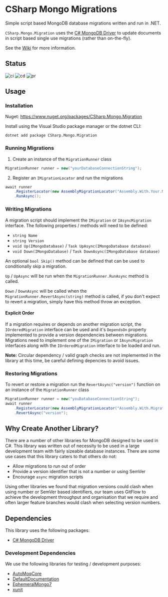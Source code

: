# CSharp Mongo Migrations

Simple script based MongoDB database migrations written and run in .NET.

`CSharp.Mongo.Migration` uses the [C# MongoDB Driver](https://www.mongodb.com/docs/drivers/csharp/current/) to update documents in script based single use migrations (rather than on-the-fly).

See the [Wiki](https://github.com/JordanDChappell/CSharp.Mongo.Migration/wiki) for more information.

## Status
![ci](https://github.com/JordanDChappell/CSharp.Mongo.Migration/actions/workflows/ci.yml/badge.svg?branch=main)
![cd](https://github.com/JordanDChappell/CSharp.Mongo.Migration/actions/workflows/cd.yml/badge.svg?branch=main)
![pr](https://github.com/JordanDChappell/CSharp.Mongo.Migration/actions/workflows/pr.yml/badge.svg?branch=main)

## Usage

### Installation

Nuget: https://www.nuget.org/packages/CSharp.Mongo.Migration

Install using the Visual Studio package manager or the dotnet CLI:

```
dotnet add package CSharp.Mongo.Migration
```

### Running Migrations

1. Create an instance of the `MigrationRunner` class

```csharp
MigrationRunner runner = new("yourDatabaseConnectionString");
```

2. Register an `IMigrationLocator` and run the migrations

```csharp
await runner
    .RegisterLocator(new AssemblyMigrationLocator("Assembly.With.Your.Migrations.dll"))
    .RunAsync();
```

### Writing Migrations

A migration script should implement the `IMigration` or `IAsyncMigration` interface. The following properties / methods will need to be defined:

- `string Name`
- `string Version`
- `void Up(IMongoDatabase)` / `Task UpAsync(IMongoDatabase database)`
- `void Down(IMongoDatabase)` / `Task DownAsync(IMongoDatabase database)`

An optional `bool Skip()` method can be defined that can be used to conditionally skip a migration.

`Up` / `UpAsync` will be run when the `MigrationRunner.RunAsync` method is called.

`Down` / `DownAsync` will be called when the `MigrationRunner.RevertAsync(string)` method is called, if you don't expect to revert a migration, simply have this method throw an exception.

#### Explicit Order

If a migration requires or depends on another migration script, the `IOrderedMigration` interface can be used and it's `DependsOn` property implemented to provide a version dependencies between migrations. Migrations need to implement one of the `IMigration` or `IAsyncMigration` interfaces along with the `IOrderedMigration` interface to be loaded and run.

**Note:** Circular dependency / valid graph checks are not implemented in the library at this time, be careful defining depencies to avoid issues.

### Restoring Migrations

To revert or restore a migration run the `RevertAsync("version")` function on an instance of the `MigrationRunner` class

```csharp
MigrationRunner runner = new("youDatabaseConnectionString");
await runner
    .RegisterLocator(new AssemblyMigrationLocator("Assembly.With.Migration.Version.dll"))
    .RevertAsync("version");
```

## Why Create Another Library?

There are a number of other libraries for MongoDB designed to be used in C#. This library was written out of necessity to be used in a large development team with fairly sizeable database instances. There are some use cases that this library caters to that others do not:

* Allow migrations to run out of order
* Provide a version identifier that is not a number or using SemVer
* Encourage `async` migration scripts

Using other libraries we found that migration versions could clash when using number or SemVer based identifiers, our team uses GitFlow to achieve the development throughput and organisation that we require and often larger feature branches would clash when selecting version numbers.

## Dependencies

This library uses the following packages:

- [C# MongoDB Driver](https://www.mongodb.com/docs/drivers/csharp/current/)

### Development Dependencies

We use the following libraries for testing / development purposes:

- [AutoMoqCore](https://www.nuget.org/packages/AutoMoqCore/)
- [DefaultDocumentation](https://github.com/Doraku/DefaultDocumentation)
- [EphemeralMongo7](https://www.nuget.org/packages/EphemeralMongo7)
- [xunit](https://www.nuget.org/packages/xunit)
